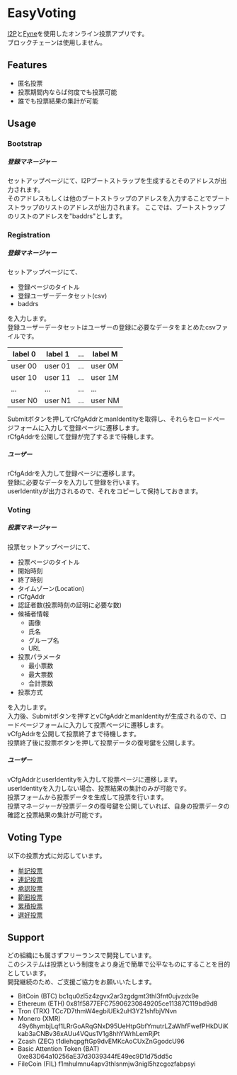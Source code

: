 # EasyVoting
[I2P](https://geti2p.net/en/)と[Fyne](https://fyne.io/)を使用したオンライン投票アプリです。  
ブロックチェーンは使用しません。

## Features
* 匿名投票
* 投票期間内ならば何度でも投票可能
* 誰でも投票結果の集計が可能

## Usage
### Bootstrap
##### 登録マネージャー  
セットアップページにて、I2Pブートストラップを生成するとそのアドレスが出力されます。  
そのアドレスもしくは他のブートストラップのアドレスを入力することでブートストラップのリストのアドレスが出力されます。
ここでは、ブートストラップのリストのアドレスを"baddrs"とします。
### Registration
##### 登録マネージャー  
セットアップページにて、
- 登録ページのタイトル
- 登録ユーザーデータセット(csv)
- baddrs

を入力します。  
登録ユーザーデータセットはユーザーの登録に必要なデータをまとめたcsvファイルです。　　

| label 0 | label 1 | ... | label M |
| --- | --- | --- | --- |
| user 00 | user 01 | ... | user 0M |
| user 10 | user 11 | ... | user 1M |
| ... | ... | ... | ... |
| user N0 | user N1 | ... | user NM |

Submitボタンを押してrCfgAddrとmanIdentityを取得し、それらをロードページフォームに入力して登録ページに遷移します。  
rCfgAddrを公開して登録が完了するまで待機します。  

##### ユーザー  
rCfgAddrを入力して登録ページに遷移します。  
登録に必要なデータを入力して登録を行います。  
userIdentityが出力されるので、それをコピーして保持しておきます。  

### Voting
##### 投票マネージャー  
投票セットアップページにて、
- 投票ページのタイトル
- 開始時刻
- 終了時刻
- タイムゾーン(Location)
- rCfgAddr
- 認証者数(投票時刻の証明に必要な数)
- 候補者情報
  - 画像
  - 氏名
  - グループ名
  - URL
- 投票パラメータ
  - 最小票数
  - 最大票数
  - 合計票数
- 投票方式

を入力します。  
入力後、Submitボタンを押すとvCfgAddrとmanIdentityが生成されるので、ロードページフォームに入力して投票ページに遷移します。  
vCfgAddrを公開して投票終了まで待機します。  
投票終了後に投票ボタンを押して投票データの復号鍵を公開します。  

##### ユーザー  
vCfgAddrとuserIdentityを入力して投票ページに遷移します。  
userIdentityを入力しない場合、投票結果の集計のみが可能です。  
投票フォームから投票データを生成して投票を行います。  
投票マネージャーが投票データの復号鍵を公開していれば、自身の投票データの確認と投票結果の集計が可能です。　　

## Voting Type
以下の投票方式に対応しています。  
* [単記投票](https://ja.m.wikipedia.org/wiki/%E5%8D%98%E8%A8%98%E7%A7%BB%E8%AD%B2%E5%BC%8F%E6%8A%95%E7%A5%A8)  
* [連記投票](https://ja.m.wikipedia.org/wiki/%E9%80%A3%E8%A8%98%E6%8A%95%E7%A5%A8)  
* [承認投票](https://ja.m.wikipedia.org/wiki/%E8%AA%8D%E5%AE%9A%E6%8A%95%E7%A5%A8)  
* [範囲投票](https://ja.m.wikipedia.org/wiki/%E6%8E%A1%E7%82%B9%E6%8A%95%E7%A5%A8)  
* [累積投票](https://ja.m.wikipedia.org/wiki/%E7%B4%AF%E7%A9%8D%E6%8A%95%E7%A5%A8)  
* [選好投票](https://ja.m.wikipedia.org/wiki/%E9%81%B8%E5%A5%BD%E6%8A%95%E7%A5%A8)  


## Support
どの組織にも属さずフリーランスで開発しています。  
このシステムは投票という制度をより身近で簡単で公平なものにすることを目的としています。  
開発継続のため、ご支援ご協力をお願いいたします。  

- BitCoin (BTC)
bc1qu0zl5z4zgvx2ar3zgdgmt3thl3fnt0ujvzdx9e
- Ethereum (ETH)
0x81f5877EFC75906230849205ce11387C119bd9d8
- Tron (TRX)
TCc7D7thmW4egbiUEk2uH3Y21shfbjVNvn
- Monero (XMR)
49y6hymbjLqf1LRrGoARqGNxD95UeHtpGbfYmutrLZaWhfFwefPHkDUiKkab3aCNBv36xAUu4VQus1V1g8hhYWrhLemRjPt
- Zcash (ZEC)
t1diehqpgftGp9dvEMKcAoCUxZnGgodcU96
- Basic Attention Token (BAT)
0xe83D64a10256aE37d3039344fE49ec9D1d75dd5c
- FileCoin (FIL)
f1mhulmnu4apv3thlsnmjw3nigl5hzcgozfabpsyi
